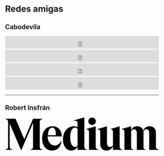 # Redes amigas

## Cabodevila

<iframe style="border: 0; width: 100%; height: 42px;" src="https://bandcamp.com/EmbeddedPlayer/track=3771382991/size=small/bgcol=ffffff/linkcol=0687f5/transparent=true/" seamless><a href="https://cabodevila.bandcamp.com/track/september">September by cabodevila</a></iframe>

<iframe style="border: 0; width: 100%; height: 42px;" src="https://bandcamp.com/EmbeddedPlayer/track=2489871838/size=small/bgcol=ffffff/linkcol=0687f5/transparent=true/" seamless><a href="https://cabodevila.bandcamp.com/track/im-not-going-home">I&#39;m not going home. by cabodevila</a></iframe>

<iframe style="border: 0; width: 100%; height: 42px;" src="https://bandcamp.com/EmbeddedPlayer/track=3648035256/size=small/bgcol=ffffff/linkcol=0687f5/transparent=true/" seamless><a href="https://cabodevila.bandcamp.com/track/nitrogen">Nitrogen by cabodevila</a></iframe>

<iframe style="border: 0; width: 100%; height: 42px;" src="https://bandcamp.com/EmbeddedPlayer/track=3710184819/size=small/bgcol=ffffff/linkcol=0687f5/transparent=true/" seamless><a href="https://cabodevila.bandcamp.com/track/crome-part-ii">Crome Part II by cabodevila</a></iframe>

---

## Robert Insfrán

<a href="https://medium.com/@robertinsfran/"><img src="/img/Medium-Wordmark-Black.svg" style="width=50px"></a>
